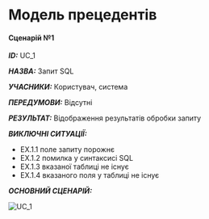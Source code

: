 # Модель прецедентів

#### Сценарій №1

***ID:*** UC_1

***НАЗВА:*** Запит SQL

***УЧАСНИКИ:*** Користувач, система

***ПЕРЕДУМОВИ:*** Відсутні

***РЕЗУЛЬТАТ:*** Відображення результатів обробки запиту

***ВИКЛЮЧНІ СИТУАЦІЇ:***
   - EX.1.1 поле запиту порожнє
   - EX.1.2 помилка у синтаксисі SQL
   - EX.1.3 вказаної таблиці не існує
   - EX.1.4 вказаного поля у таблиці не існує

***ОСНОВНИЙ СЦЕНАРІЙ:***

![UC_1](http://www.plantuml.com/plantuml/proxy?cache=no&src=https://raw.githubusercontent.com/rmnstepaniuk/database-navigator/master/src/uml/UC_1)
